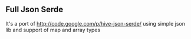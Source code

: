 ## Full Json Serde
It's a port of http://code.google.com/p/hive-json-serde/ using simple json lib and support of map and array types
